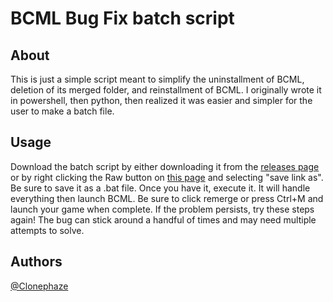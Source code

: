 # BCML Bug Fix batch script


## About <a name = "about"></a>
This is just a simple script meant to simplify the uninstallment of BCML, deletion of its merged folder, and reinstallment of BCML. I originally wrote it in powershell, then python, then realized it was easier and simpler for the user to make a batch file.

## Usage <a name = "usage"></a>

Download the batch script by either downloading it from the [releases page](https://github.com/Clonephaze/BCML-Bug-Fix-Script/releases/latest) or by right clicking the Raw button on [this page](https://github.com/Clonephaze/BCML-Bug-Fix-Script/blob/main/BCML%20Bug%20Fix.bat) and selecting "save link as". Be sure to save it as a .bat file. Once you have it, execute it. It will handle everything then launch BCML. Be sure to click remerge or press Ctrl+M and launch your game when complete.
If the problem persists, try these steps again! The bug can stick around a handful of times and may need multiple attempts to solve.

## Authors <a name = "Authors"></a>
[@Clonephaze](https://github.com/Clonephaze)
